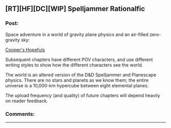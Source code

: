 ## [RT][HF][DC][WIP] Spelljammer Rationalfic

### Post:

Space adventure in a world of gravity plane physics and an air-filled zero-gravity sky:

[Cooper's Hopefuls](https://coopershopefuls.blogspot.com/2017/02/3a-mary-first-flight.html)

Subsequent chapters have different POV characters, and use different writing styles to show how the different characters see the world.

The world is an altered version of the D&D Spelljammer and Planescape physics. There are no stars and planets as we know them; the entire universe is a 10,000-km hypercube between eight elemental planes.

The upload frequency (and quality) of future chapters will depend heavily on reader feedback.

### Comments:

---

